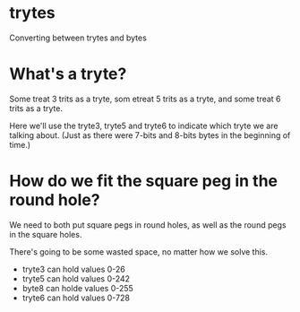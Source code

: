 # trytes
Converting between trytes and bytes

# What's a tryte?
Some treat 3 trits as a tryte, som etreat 5 trits as a tryte, and some treat 6 trits as a tryte.

Here we'll use the tryte3, tryte5 and tryte6 to indicate which tryte we are talking about. 
(Just as there were 7-bits and 8-bits bytes in the beginning of time.)

# How do we fit the square peg in the round hole?
We need to both put square pegs in round holes, as well as the round pegs in the square holes.

There's going to be some wasted space, no matter how we solve this.

* tryte3 can hold values 0-26
* tryte5 can hold values 0-242
* byte8 can holde values 0-255
* tryte6 can hold values 0-728


